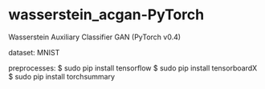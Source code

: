 # wasserstein_acgan-PyTorch
Wasserstein Auxiliary Classifier GAN (PyTorch v0.4)

dataset:
MNIST

preprocesses:
$ sudo pip install tensorflow
$ sudo pip install tensorboardX
$ sudo pip install torchsummary